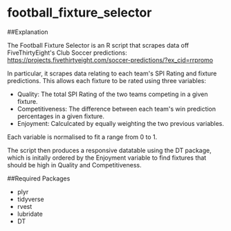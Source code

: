 # football_fixture_selector

##Explanation

The Football Fixture Selector is an R script that scrapes data off FiveThirtyEight's Club Soccer predictions: https://projects.fivethirtyeight.com/soccer-predictions/?ex_cid=rrpromo

In particular, it scrapes data relating to each team's SPI Rating and fixture predictions. This allows each fixture to be rated using three variables:

* Quality: The total SPI Rating of the two teams competing in a given fixture.
* Competitiveness: The difference between each team's win prediction percentages in a given fixture.
* Enjoyment: Calculcated by equally weighting the two previous variables.

Each variable is normalised to fit a range from 0 to 1.

The script then produces a responsive datatable using the DT package, which is initally ordered by the Enjoyment variable to find fixtures that should be high in Quality and Competitiveness.

##Required Packages

* plyr
* tidyverse
* rvest
* lubridate
* DT
